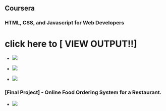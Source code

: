 ## Coursera 
### HTML, CSS, and Javascript for Web Developers





# click here to [ VIEW OUTPUT!!]
* <a href=https://polkam-vineeth.github.io/WebApp-Projects/Module-2>
   <img src=https://img.shields.io/badge/2nd-Module-brightgreen>
</a>

* <a href=https://polkam-vineeth.github.io/WebApp-Projects/Module-3/index.html>
   <img src=https://img.shields.io/badge/3rd-Module-brightgreen>
</a>

* <a href=https://polkam-vineeth.github.io/WebApp-Projects/Module-4/index.html>
   <img src=https://img.shields.io/badge/4th-Module-brightgreen>
</a>

### [Final Project] - Online Food Ordering System for a Restaurant.

* <a href=https://polkam-vineeth.github.io/WebApp-Projects/Module-5/index.html>
   <img src=https://img.shields.io/badge/5th-Module-brightgreen>
</a>
